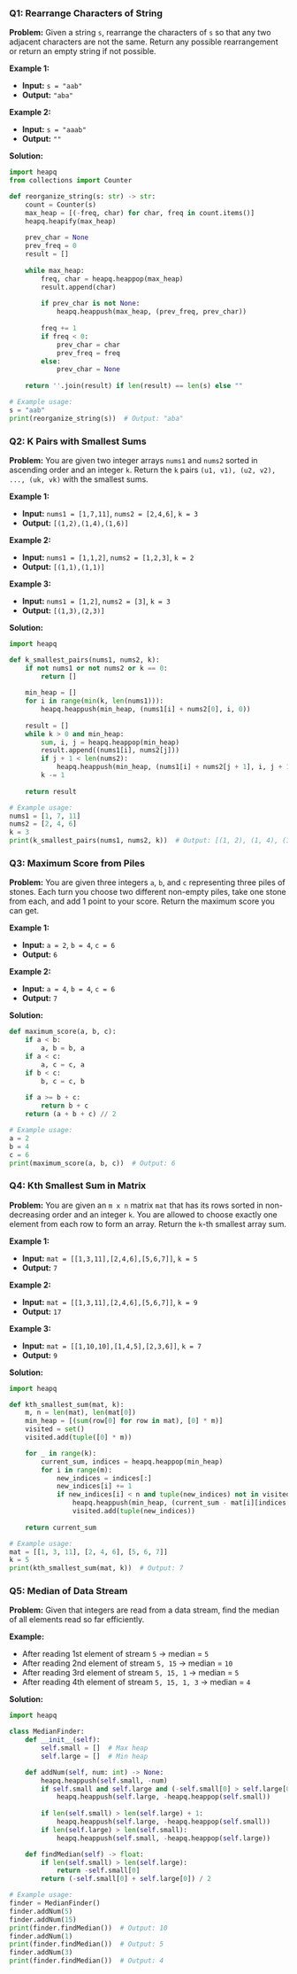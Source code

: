 
### Q1: Rearrange Characters of String

**Problem:** Given a string `s`, rearrange the characters of `s` so that any two adjacent characters are not the same. Return any possible rearrangement or return an empty string if not possible.

**Example 1:**
- **Input:** `s = "aab"`
- **Output:** `"aba"`

**Example 2:**
- **Input:** `s = "aaab"`
- **Output:** `""`

**Solution:**
```python
import heapq
from collections import Counter

def reorganize_string(s: str) -> str:
    count = Counter(s)
    max_heap = [(-freq, char) for char, freq in count.items()]
    heapq.heapify(max_heap)
    
    prev_char = None
    prev_freq = 0
    result = []
    
    while max_heap:
        freq, char = heapq.heappop(max_heap)
        result.append(char)
        
        if prev_char is not None:
            heapq.heappush(max_heap, (prev_freq, prev_char))
        
        freq += 1
        if freq < 0:
            prev_char = char
            prev_freq = freq
        else:
            prev_char = None
    
    return ''.join(result) if len(result) == len(s) else ""

# Example usage:
s = "aab"
print(reorganize_string(s))  # Output: "aba"
```

### Q2: K Pairs with Smallest Sums

**Problem:** You are given two integer arrays `nums1` and `nums2` sorted in ascending order and an integer `k`. Return the `k` pairs `(u1, v1), (u2, v2), ..., (uk, vk)` with the smallest sums.

**Example 1:**
- **Input:** `nums1 = [1,7,11]`, `nums2 = [2,4,6]`, `k = 3`
- **Output:** `[(1,2),(1,4),(1,6)]`

**Example 2:**
- **Input:** `nums1 = [1,1,2]`, `nums2 = [1,2,3]`, `k = 2`
- **Output:** `[(1,1),(1,1)]`

**Example 3:**
- **Input:** `nums1 = [1,2]`, `nums2 = [3]`, `k = 3`
- **Output:** `[(1,3),(2,3)]`

**Solution:**
```python
import heapq

def k_smallest_pairs(nums1, nums2, k):
    if not nums1 or not nums2 or k == 0:
        return []
    
    min_heap = []
    for i in range(min(k, len(nums1))):
        heapq.heappush(min_heap, (nums1[i] + nums2[0], i, 0))
    
    result = []
    while k > 0 and min_heap:
        sum, i, j = heapq.heappop(min_heap)
        result.append((nums1[i], nums2[j]))
        if j + 1 < len(nums2):
            heapq.heappush(min_heap, (nums1[i] + nums2[j + 1], i, j + 1))
        k -= 1
    
    return result

# Example usage:
nums1 = [1, 7, 11]
nums2 = [2, 4, 6]
k = 3
print(k_smallest_pairs(nums1, nums2, k))  # Output: [(1, 2), (1, 4), (1, 6)]
```

### Q3: Maximum Score from Piles

**Problem:** You are given three integers `a`, `b`, and `c` representing three piles of stones. Each turn you choose two different non-empty piles, take one stone from each, and add 1 point to your score. Return the maximum score you can get.

**Example 1:**
- **Input:** `a = 2`, `b = 4`, `c = 6`
- **Output:** `6`

**Example 2:**
- **Input:** `a = 4`, `b = 4`, `c = 6`
- **Output:** `7`

**Solution:**
```python
def maximum_score(a, b, c):
    if a < b:
        a, b = b, a
    if a < c:
        a, c = c, a
    if b < c:
        b, c = c, b
    
    if a >= b + c:
        return b + c
    return (a + b + c) // 2

# Example usage:
a = 2
b = 4
c = 6
print(maximum_score(a, b, c))  # Output: 6
```

### Q4: Kth Smallest Sum in Matrix

**Problem:** You are given an `m x n` matrix `mat` that has its rows sorted in non-decreasing order and an integer `k`. You are allowed to choose exactly one element from each row to form an array. Return the `k`-th smallest array sum.

**Example 1:**
- **Input:** `mat = [[1,3,11],[2,4,6],[5,6,7]]`, `k = 5`
- **Output:** `7`

**Example 2:**
- **Input:** `mat = [[1,3,11],[2,4,6],[5,6,7]]`, `k = 9`
- **Output:** `17`

**Example 3:**
- **Input:** `mat = [[1,10,10],[1,4,5],[2,3,6]]`, `k = 7`
- **Output:** `9`

**Solution:**
```python
import heapq

def kth_smallest_sum(mat, k):
    m, n = len(mat), len(mat[0])
    min_heap = [(sum(row[0] for row in mat), [0] * m)]
    visited = set()
    visited.add(tuple([0] * m))

    for _ in range(k):
        current_sum, indices = heapq.heappop(min_heap)
        for i in range(m):
            new_indices = indices[:]
            new_indices[i] += 1
            if new_indices[i] < n and tuple(new_indices) not in visited:
                heapq.heappush(min_heap, (current_sum - mat[i][indices[i]] + mat[i][new_indices[i]], new_indices))
                visited.add(tuple(new_indices))
    
    return current_sum

# Example usage:
mat = [[1, 3, 11], [2, 4, 6], [5, 6, 7]]
k = 5
print(kth_smallest_sum(mat, k))  # Output: 7
```

### Q5: Median of Data Stream

**Problem:** Given that integers are read from a data stream, find the median of all elements read so far efficiently.

**Example:**
- After reading 1st element of stream `5` → median = `5`
- After reading 2nd element of stream `5, 15` → median = `10`
- After reading 3rd element of stream `5, 15, 1` → median = `5`
- After reading 4th element of stream `5, 15, 1, 3` → median = `4`

**Solution:**
```python
import heapq

class MedianFinder:
    def __init__(self):
        self.small = []  # Max heap
        self.large = []  # Min heap

    def addNum(self, num: int) -> None:
        heapq.heappush(self.small, -num)
        if self.small and self.large and (-self.small[0] > self.large[0]):
            heapq.heappush(self.large, -heapq.heappop(self.small))
        
        if len(self.small) > len(self.large) + 1:
            heapq.heappush(self.large, -heapq.heappop(self.small))
        if len(self.large) > len(self.small):
            heapq.heappush(self.small, -heapq.heappop(self.large))

    def findMedian(self) -> float:
        if len(self.small) > len(self.large):
            return -self.small[0]
        return (-self.small[0] + self.large[0]) / 2

# Example usage:
finder = MedianFinder()
finder.addNum(5)
finder.addNum(15)
print(finder.findMedian())  # Output: 10
finder.addNum(1)
print(finder.findMedian())  # Output: 5
finder.addNum(3)
print(finder.findMedian())  # Output: 4
```

